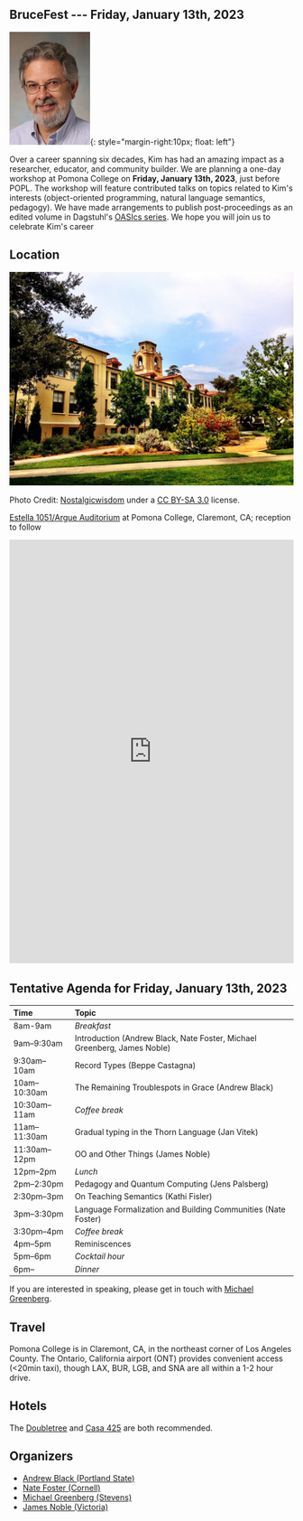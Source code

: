 ## BruceFest --- Friday, January 13th, 2023

![Kim Bruce](bruce-kim-2006.jpg){: style="margin-right:10px; float: left"}

Over a career spanning six decades, Kim has had an amazing impact as a researcher, educator, and community builder. We are planning a one-day workshop at Pomona College on **Friday, January 13th, 2023**, just before POPL. The workshop will feature contributed talks on topics related to Kim's interests (object-oriented programming, natural language semantics, pedagogy). We have made arrangements to publish post-proceedings as an edited volume in Dagstuhl's [OASIcs series](https://www.dagstuhl.de/en/publications/oasics/). We hope you will join us to celebrate Kim's career

<div style="clear:both;"></div>

## Location

![Mason Hall](mason-hall.jpg)

Photo Credit: [Nostalgicwisdom](https://commons.wikimedia.org/w/index.php?title=User:Nostalgicwisdom&action=edit&redlink=1) under a [CC BY-SA 3.0](https://creativecommons.org/licenses/by-sa/3.0/deed.en) license.

[Estella 1051/Argue Auditorium](https://www.pomona.edu/map/?id=523#!m/54436) at Pomona College, Claremont, CA; reception to follow

<iframe src="https://www.pomona.edu/map/?id=523#!m/54436" width="100%" height="750px" frameBorder="0" scrolling="no" border="0" style="border:0px solid #fff; margin:0; padding:0;"></iframe>

## Tentative Agenda for Friday, January 13th, 2023

| Time | Topic |
| :---------- | :------------------------------------------------- |
| 8am-9am | *Breakfast* |
| 9am–9:30am |  Introduction (Andrew Black, Nate Foster, Michael Greenberg, James Noble) 
| 9:30am–10am | Record Types (Beppe Castagna) |
| 10am–10:30am | The Remaining Troublespots in Grace (Andrew Black)  |
| 10:30am–11am | *Coffee break*  |
| 11am–11:30am | Gradual typing in the Thorn Language (Jan Vitek) |
| 11:30am–12pm | OO and Other Things (James Noble) |
| 12pm–2pm | *Lunch* |
| 2pm–2:30pm | Pedagogy and Quantum Computing (Jens Palsberg) |
| 2:30pm–3pm | On Teaching Semantics (Kathi Fisler) |
| 3pm–3:30pm | Language Formalization and Building Communities (Nate Foster) |
| 3:30pm–4pm | *Coffee break* |
| 4pm–5pm | Reminiscences |
| 5pm–6pm | *Cocktail hour* |
| 6pm–    | *Dinner* |

If you are interested in speaking, please get in touch with [Michael Greenberg](mailto:michael.greenberg@stevens.edu).

## Travel

Pomona College is in Claremont, CA, in the northeast corner of Los Angeles County. The Ontario, California airport (ONT) provides convenient access (<20min taxi), though LAX, BUR, LGB, and SNA are all within a 1-2 hour drive.

## Hotels

The [Doubletree](https://www.hilton.com/en/hotels/ontcldt-doubletree-claremont/) and [Casa 425](https://www.casa425.com/) are both recommended.

## Organizers

* [Andrew Black (Portland State)](http://web.cecs.pdx.edu/~black/)
* [Nate Foster (Cornell)](https://www.cs.cornell.edu/~jnfoster/)
* [Michael Greenberg (Stevens)](https://greenberg.science/)
* [James Noble (Victoria)](https://homepages.ecs.vuw.ac.nz/~kjx/)
